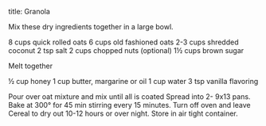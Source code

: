 title: Granola

Mix these dry ingredients together in a large bowl.

8 cups quick rolled oats
6 cups old fashioned oats
2-3 cups shredded coconut
2 tsp salt
2 cups chopped nuts  (optional)
1½  cups brown sugar

Melt together

½ cup honey
1 cup butter, margarine or oil
1 cup water
3 tsp vanilla flavoring

Pour over oat mixture and mix until all is coated  Spread into 2- 9x13 pans.  Bake at 300° for 45 min stirring every 15 minutes.  Turn off oven and leave Cereal to dry out 10-12 hours or over  night.  Store in air tight container.
